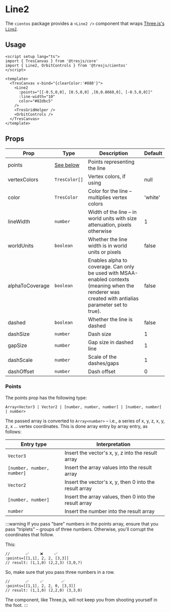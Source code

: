 # Line2

<DocsDemo>
  <Line2Demo />
</DocsDemo>

The `cientos` package provides a `<Line2 />` component that wraps [Three.js's `Line2`](https://github.com/mrdoob/three.js/blob/e2bcdfff6427c2f106cb819b18d88d1e13aa508a/examples/jsm/lines/Line2.js).

## Usage

```vue{3,8-12}
<script setup lang="ts">
import { TresCanvas } from '@tresjs/core'
import { Line2, OrbitControls } from '@tresjs/cientos'
</script>

<template>
  <TresCanvas v-bind="{clearColor:'#888'}">
    <Line2
      :points="[[-0.5,0,0], [0.5,0,0] ,[0,0.8660,0], [-0.5,0,0]]"
      :line-width="10"
      color="#82dbc5"
    />
    <TresGridHelper />
    <OrbitControls />
  </TresCanvas>
</template>
```

## Props

| Prop            | Type                     | Description                                                                | Default        |
| --------------- | -------------------------|--------------------------------------------------------------------------- | -------------- |
| points          | [See below](#points)     | Points representing the line                                               |                |
| vertexColors    | `TresColor[]`            | Vertex colors, if using                                                    | null           |
| color           | `TresColor`              | Color for the line – multiplies vertex colors                              | 'white'        |
| lineWidth       | `number`                 | Width of the line – in world units with size attenuation, pixels otherwise | 1              |
| worldUnits      | `boolean`                | Whether the line width is in world units or pixels                         | false          |
| alphaToCoverage | `boolean`                | Enables alpha to coverage. Can only be used with MSAA-enabled contexts (meaning when the renderer was created with antialias parameter set to true).                                                               | false          |
| dashed          | `boolean`                | Whether the line is dashed                                                 | false          |
| dashSize        | `number`                 | Dash size                                                                  | 1              |
| gapSize         | `number`                 | Gap size in dashed line                                                    | 1              |
| dashScale       | `number`                 | Scale of the dashes/gaps                                                   | 1              |
| dashOffset      | `number`                 | Dash offset                                                                | 0              |

### Points

The points prop has the following type:

`Array<Vector3 | Vector2 | [number, number, number] | [number, number] | number>`

The passed array is converted to `Array<number>` – i.e., a series of x, y, z, x, y, z, x ... vertex coordinates. This is done array entry by array entry, as follows:

| Entry type                   | Interpretation                                                                   |
| ---------------------------- | -------------------------------------------------------------------------------- |
| `Vector3`                    | Insert the vector's x, y, z into the result array                                |
| <nobr>`[number, number, number]`</nobr> | Insert the array values into the result array                         |
| `Vector2`                    | Insert the vector's x, y, then 0 into the result array                           |
| `[number, number]`           | Insert the array values, then 0 into the result array                            |
| `number`                     | Insert the number into the result array                                          |

:::warning
If you pass "bare" numbers in the points array, ensure that you pass "triplets" – groups of three numbers. Otherwise, you'll corrupt the coordinates that follow.

This:

```vue
//       ✅     ❌     ✅
:points=[[1,1], 2, 2, [3,3]]
// result: (1,1,0) (2,2,3) (3,0,?)
```

So, make sure that you pass three numbers in a row.

```vue
//       ✅     ✅        ✅
:points=[[1,1], 2, 2, 0, [3,3]]
// result: (1,1,0) (2,2,0) (3,3,0)
```
The component, like Three.js, will not keep you from shooting yourself in the foot.
:::